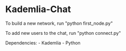 # Kademlia-Chat


To build a new network, run "python first_node.py"

To add new users to the chat, run "python connect.py"

Dependencies:
    - Kademlia
    - Python